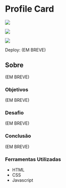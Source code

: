 # Profile Card

![](./)

![](./)

![](./)

Deploy: (EM BREVE)

## Sobre

(EM BREVE)
### Objetivos

(EM BREVE)

### Desafio

(EM BREVE)

### Conclusão

(EM BREVE)

### Ferramentas Utilizadas

- HTML
- CSS
- Javascript
 
